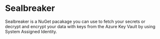# Sealbreaker
Sealbreaker is a NuGet pacakage you can use to fetch your secrets or decrypt and encrypt your data with keys from the Azure Key Vault by using System Assigned Identity.

